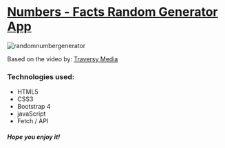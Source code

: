 # [Numbers - Facts Random Generator App](https://elena-in-code.github.io/Number-Facts-App/ "live sample of the App")


![randomnumbergenerator](https://user-images.githubusercontent.com/30567608/34463359-9505ab9c-ee59-11e7-8f72-34fefb244c50.gif "gif of the working app")


Based on the video by:
	[Traversy Media](https://youtu.be/tUE2Nic21BA "see the full tutorial and make your own")
	

### Technologies used: 

+ HTML5
+ CSS3
+ Bootstrap 4
+ javaScript
+ Fetch / API

##### Hope you enjoy it!
